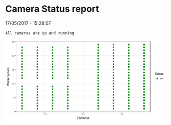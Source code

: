 Camera Status report
================
17/05/2017 - 15:28:07

    All cameras are up and running

![](camreport_files/figure-markdown_github/unnamed-chunk-2-1.png)
